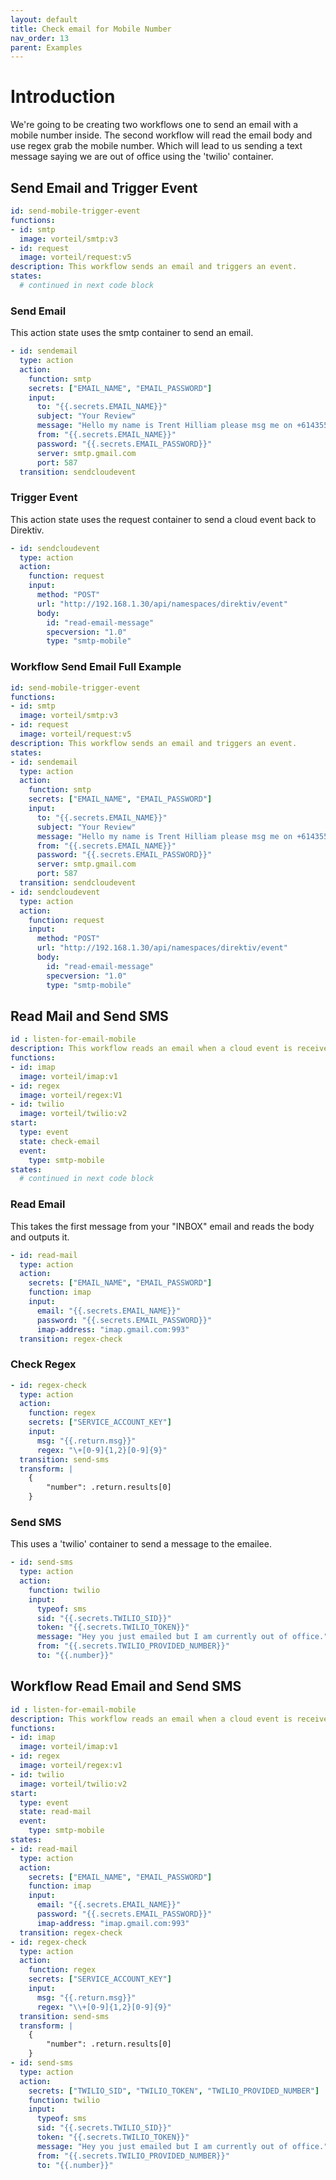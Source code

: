 ```yaml
---
layout: default
title: Check email for Mobile Number
nav_order: 13
parent: Examples
---
```


# Introduction
We're going to be creating two workflows one to send an email with a mobile number inside. The second workflow will read the email body and use regex grab the mobile number. Which will lead to us sending a text message saying we are out of office using the 'twilio' container.

## Send Email and Trigger Event

```yaml
id: send-mobile-trigger-event
functions:
- id: smtp
  image: vorteil/smtp:v3
- id: request
  image: vorteil/request:v5
description: This workflow sends an email and triggers an event.
states:
  # continued in next code block
```


### Send Email
This action state uses the smtp container to send an email.

```yaml
- id: sendemail
  type: action
  action:
    function: smtp
    secrets: ["EMAIL_NAME", "EMAIL_PASSWORD"]
    input:
      to: "{{.secrets.EMAIL_NAME}}"
      subject: "Your Review"
      message: "Hello my name is Trent Hilliam please msg me on +61435545810."
      from: "{{.secrets.EMAIL_NAME}}"
      password: "{{.secrets.EMAIL_PASSWORD}}"
      server: smtp.gmail.com
      port: 587
  transition: sendcloudevent
```

### Trigger Event
This action state uses the request container to send a cloud event back to Direktiv.

```yaml
- id: sendcloudevent
  type: action
  action: 
    function: request
    input:
      method: "POST"
      url: "http://192.168.1.30/api/namespaces/direktiv/event"
      body: 
        id: "read-email-message"
        specversion: "1.0"
        type: "smtp-mobile"
```

### Workflow Send Email Full Example

```yaml
id: send-mobile-trigger-event
functions:
- id: smtp
  image: vorteil/smtp:v3
- id: request
  image: vorteil/request:v5
description: This workflow sends an email and triggers an event.
states:
- id: sendemail
  type: action
  action:
    function: smtp
    secrets: ["EMAIL_NAME", "EMAIL_PASSWORD"]
    input:
      to: "{{.secrets.EMAIL_NAME}}"
      subject: "Your Review"
      message: "Hello my name is Trent Hilliam please msg me on +61435545810."
      from: "{{.secrets.EMAIL_NAME}}"
      password: "{{.secrets.EMAIL_PASSWORD}}"
      server: smtp.gmail.com
      port: 587
  transition: sendcloudevent
- id: sendcloudevent
  type: action
  action: 
    function: request
    input:
      method: "POST"
      url: "http://192.168.1.30/api/namespaces/direktiv/event"
      body: 
        id: "read-email-message"
        specversion: "1.0"
        type: "smtp-mobile"
```


## Read Mail and Send SMS

```yaml
id : listen-for-email-mobile
description: This workflow reads an email when a cloud event is received.
functions:
- id: imap
  image: vorteil/imap:v1
- id: regex
  image: vorteil/regex:V1
- id: twilio
  image: vorteil/twilio:v2
start:
  type: event
  state: check-email
  event:
    type: smtp-mobile
states:
  # continued in next code block
```

### Read Email
This takes the first message from your "INBOX" email and reads the body and outputs it.

```yaml
- id: read-mail
  type: action
  action:
    secrets: ["EMAIL_NAME", "EMAIL_PASSWORD"]
    function: imap
    input:
      email: "{{.secrets.EMAIL_NAME}}"
      password: "{{.secrets.EMAIL_PASSWORD}}"
      imap-address: "imap.gmail.com:993"
  transition: regex-check
```

### Check Regex

```yaml
- id: regex-check
  type: action
  action:
    function: regex
    secrets: ["SERVICE_ACCOUNT_KEY"]
    input:
      msg: "{{.return.msg}}"
      regex: "\+[0-9]{1,2}[0-9]{9}"
  transition: send-sms
  transform: |
    {
        "number": .return.results[0]
    }
```

### Send SMS
This uses a 'twilio' container to send a message to the emailee.

```yaml
- id: send-sms
  type: action
  action:
    function: twilio
    input:
      typeof: sms
      sid: "{{.secrets.TWILIO_SID}}"
      token: "{{.secrets.TWILIO_TOKEN}}"
      message: "Hey you just emailed but I am currently out of office."
      from: "{{.secrets.TWILIO_PROVIDED_NUMBER}}"
      to: "{{.number}}"
```

## Workflow Read Email and Send SMS

```yaml
id : listen-for-email-mobile
description: This workflow reads an email when a cloud event is received.
functions:
- id: imap
  image: vorteil/imap:v1
- id: regex
  image: vorteil/regex:v1
- id: twilio
  image: vorteil/twilio:v2
start:
  type: event
  state: read-mail
  event:
    type: smtp-mobile
states:
- id: read-mail
  type: action
  action:
    secrets: ["EMAIL_NAME", "EMAIL_PASSWORD"]
    function: imap
    input:
      email: "{{.secrets.EMAIL_NAME}}"
      password: "{{.secrets.EMAIL_PASSWORD}}"
      imap-address: "imap.gmail.com:993"
  transition: regex-check
- id: regex-check
  type: action
  action:
    function: regex
    secrets: ["SERVICE_ACCOUNT_KEY"]
    input:
      msg: "{{.return.msg}}"
      regex: "\\+[0-9]{1,2}[0-9]{9}"
  transition: send-sms
  transform: |
    {
        "number": .return.results[0]
    }
- id: send-sms
  type: action
  action:
    secrets: ["TWILIO_SID", "TWILIO_TOKEN", "TWILIO_PROVIDED_NUMBER"]
    function: twilio
    input:
      typeof: sms
      sid: "{{.secrets.TWILIO_SID}}"
      token: "{{.secrets.TWILIO_TOKEN}}"
      message: "Hey you just emailed but I am currently out of office."
      from: "{{.secrets.TWILIO_PROVIDED_NUMBER}}"
      to: "{{.number}}"
```